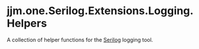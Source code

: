 # jjm.one.Serilog.Extensions.Logging.Helpers

A collection of helper functions for the [Serilog](https://serilog.net/) logging tool.
